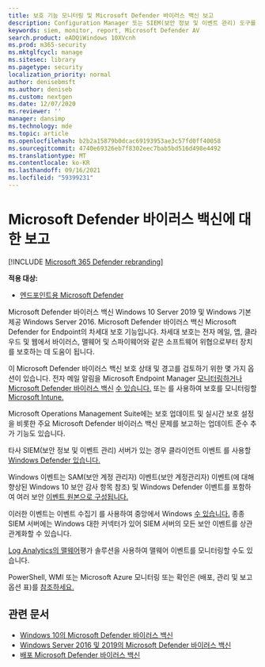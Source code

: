 ```yaml
---
title: 보호 기능 모니터링 및 Microsoft Defender 바이러스 백신 보고
description: Configuration Manager 또는 SIEM(보안 정보 및 이벤트 관리) 도구를 사용하여 보고서를 사용하며 PowerShell 및 WMI를 사용하여 Microsoft Defender AV를 모니터링합니다.
keywords: siem, monitor, report, Microsoft Defender AV
search.product: eADQiWindows 10XVcnh
ms.prod: m365-security
ms.mktglfcycl: manage
ms.sitesec: library
ms.pagetype: security
localization_priority: normal
author: denisebmsft
ms.author: deniseb
ms.custom: nextgen
ms.date: 12/07/2020
ms.reviewer: ''
manager: dansimp
ms.technology: mde
ms.topic: article
ms.openlocfilehash: b2b2a15879b0dcac69193953ae3c57fd0ff40058
ms.sourcegitcommit: 4740e69326eb7f8302eec7bab5bd516d498e4492
ms.translationtype: MT
ms.contentlocale: ko-KR
ms.lasthandoff: 09/16/2021
ms.locfileid: "59399231"
---
```

# <a name="report-on-microsoft-defender-antivirus"></a>Microsoft Defender 바이러스 백신에 대한 보고

[!INCLUDE [Microsoft 365 Defender rebranding](../../includes/microsoft-defender.md)]


**적용 대상:**

- [엔드포인트용 Microsoft Defender](/microsoft-365/security/defender-endpoint/)

Microsoft Defender 바이러스 백신 Windows 10 Server 2019 및 Windows 기본 제공 Windows Server 2016. Microsoft Defender 바이러스 백신 Microsoft Defender for Endpoint의 차세대 보호 기능입니다. 차세대 보호는 전자 메일, 앱, 클라우드 및 웹에서 바이러스, 맬웨어 및 스파이웨어와 같은 소프트웨어 위협으로부터 장치를 보호하는 데 도움이 됩니다.

이 Microsoft Defender 바이러스 백신 보호 상태 및 경고를 검토하기 위한 몇 가지 옵션이 있습니다. 전자 메일 알림을 Microsoft Endpoint Manager [모니터링하거나 Microsoft Defender 바이러스 백신](/configmgr/protect/deploy-use/monitor-endpoint-protection) [수 있습니다.](/configmgr/protect/deploy-use/endpoint-configure-alerts) 또는 를 사용하여 보호를 모니터링할 [Microsoft Intune.](/intune/introduction-intune)

Microsoft Operations Management [](/windows/deployment/update/update-compliance-get-started) Suite에는 보호 업데이트 및 실시간 보호 설정을 비롯한 주요 Microsoft Defender 바이러스 백신 문제를 보고하는 업데이트 준수 추가 기능도 있습니다.

타사 SIEM(보안 정보 및 이벤트 관리) 서버가 있는 경우 클라이언트 이벤트 를 사용할 [Windows Defender 있습니다.](/windows/win32/events/windows-events)

Windows 이벤트는 SAM(보안 계정 관리자) 이벤트(보안 계정[](/windows/whats-new/whats-new-windows-10-version-1507-and-1511)관리자) 이벤트(에 대해 [](/windows/device-security/auditing/security-auditing-overview) 향상된 Windows 10 보안 감사 항목 참조) 및 Windows Defender 이벤트를 포함하여 여러 보안 [이벤트 원본으로 구성됩니다.](troubleshoot-microsoft-defender-antivirus.md)

이러한 이벤트는 이벤트 수집기 를 사용하여 중앙에서 Windows [수 있습니다.](/windows/win32/wec/windows-event-collector) 종종 SIEM 서버에는 Windows 대한 커넥터가 있어 SIEM 서버의 모든 보안 이벤트를 상관 관계화할 수 있습니다.

[Log Analytics의 맬웨어](/azure/log-analytics/log-analytics-malware)평가 솔루션을 사용하여 맬웨어 이벤트를 모니터링할 수도 있습니다.

PowerShell, WMI 또는 Microsoft Azure 모니터링 또는 확인은 (배포, 관리 및 보고 옵션 표)를 [참조하세요.](deploy-manage-report-microsoft-defender-antivirus.md#ref2)

## <a name="related-articles"></a>관련 문서

- [Windows 10의 Microsoft Defender 바이러스 백신](microsoft-defender-antivirus-in-windows-10.md)
- [Windows Server 2016 및 2019의 Microsoft Defender 바이러스 백신](microsoft-defender-antivirus-on-windows-server.md)
- [배포 Microsoft Defender 바이러스 백신](deploy-manage-report-microsoft-defender-antivirus.md)